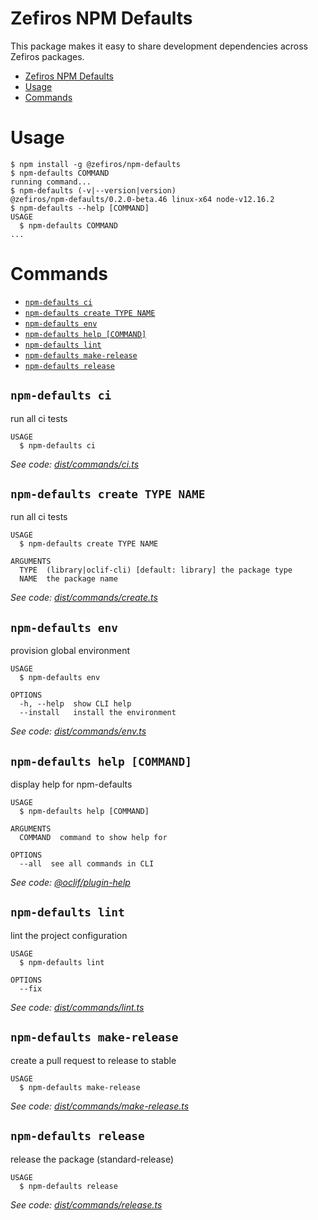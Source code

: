 # Zefiros NPM Defaults
This package makes it easy to share development dependencies across Zefiros packages.

<!-- toc -->
* [Zefiros NPM Defaults](#zefiros-npm-defaults)
* [Usage](#usage)
* [Commands](#commands)
<!-- tocstop -->
# Usage
<!-- usage -->
```sh-session
$ npm install -g @zefiros/npm-defaults
$ npm-defaults COMMAND
running command...
$ npm-defaults (-v|--version|version)
@zefiros/npm-defaults/0.2.0-beta.46 linux-x64 node-v12.16.2
$ npm-defaults --help [COMMAND]
USAGE
  $ npm-defaults COMMAND
...
```
<!-- usagestop -->
# Commands
<!-- commands -->
* [`npm-defaults ci`](#npm-defaults-ci)
* [`npm-defaults create TYPE NAME`](#npm-defaults-create-type-name)
* [`npm-defaults env`](#npm-defaults-env)
* [`npm-defaults help [COMMAND]`](#npm-defaults-help-command)
* [`npm-defaults lint`](#npm-defaults-lint)
* [`npm-defaults make-release`](#npm-defaults-make-release)
* [`npm-defaults release`](#npm-defaults-release)

## `npm-defaults ci`

run all ci tests

```
USAGE
  $ npm-defaults ci
```

_See code: [dist/commands/ci.ts](https://github.com/Zefiros-Software/npm-defaults/blob/v0.2.0-beta.46/dist/commands/ci.ts)_

## `npm-defaults create TYPE NAME`

run all ci tests

```
USAGE
  $ npm-defaults create TYPE NAME

ARGUMENTS
  TYPE  (library|oclif-cli) [default: library] the package type
  NAME  the package name
```

_See code: [dist/commands/create.ts](https://github.com/Zefiros-Software/npm-defaults/blob/v0.2.0-beta.46/dist/commands/create.ts)_

## `npm-defaults env`

provision global environment

```
USAGE
  $ npm-defaults env

OPTIONS
  -h, --help  show CLI help
  --install   install the environment
```

_See code: [dist/commands/env.ts](https://github.com/Zefiros-Software/npm-defaults/blob/v0.2.0-beta.46/dist/commands/env.ts)_

## `npm-defaults help [COMMAND]`

display help for npm-defaults

```
USAGE
  $ npm-defaults help [COMMAND]

ARGUMENTS
  COMMAND  command to show help for

OPTIONS
  --all  see all commands in CLI
```

_See code: [@oclif/plugin-help](https://github.com/oclif/plugin-help/blob/v2.2.3/src/commands/help.ts)_

## `npm-defaults lint`

lint the project configuration

```
USAGE
  $ npm-defaults lint

OPTIONS
  --fix
```

_See code: [dist/commands/lint.ts](https://github.com/Zefiros-Software/npm-defaults/blob/v0.2.0-beta.46/dist/commands/lint.ts)_

## `npm-defaults make-release`

create a pull request to release to stable

```
USAGE
  $ npm-defaults make-release
```

_See code: [dist/commands/make-release.ts](https://github.com/Zefiros-Software/npm-defaults/blob/v0.2.0-beta.46/dist/commands/make-release.ts)_

## `npm-defaults release`

release the package (standard-release)

```
USAGE
  $ npm-defaults release
```

_See code: [dist/commands/release.ts](https://github.com/Zefiros-Software/npm-defaults/blob/v0.2.0-beta.46/dist/commands/release.ts)_
<!-- commandsstop -->
